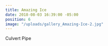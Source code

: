 ```yaml
---
title: Amazing Ice
date: 2018-08-03 16:39:00 -05:00
position: 6
image: "/uploads/gallery_Amazing-Ice-2.jpg"
---
```


Culvert Pipe